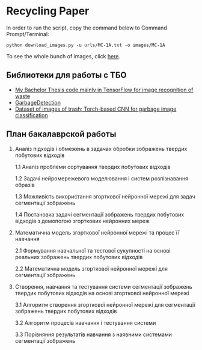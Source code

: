 # Recycling Paper

In order to run the script, copy the command below to Command Prompt/Terminal:
```
python download_images.py -u urls/MC-1A.txt -o images/MC-1A
```

To see the whole bunch of images, click [here](https://drive.google.com/open?id=1XziHAVKZdIyzfYfFJ8JfktIea8KQDwaK).

## Библиотеки для работы с ТБО

* [My Bachelor Thesis code mainly in TensorFlow for image recognition of waste](https://github.com/jodik/Bachelor-thesis)
* [GarbageDetection](https://github.com/FriendOrYes/GarbageDetection/tree/bot_only)
* [Dataset of images of trash; Torch-based CNN for garbage image classification](https://github.com/garythung/trashnet)

## План бакалаврской работы

1. Аналіз підходів і обмежень в задачах обробки зображень твердих побутових відходів
    
    1.1 Аналіз проблеми сортування твердих побутових відходів
    
    1.2 Задачі нейромережевого моделювання і систем розпізнавання образів
    
    1.3 Можливість використання згорткової нейронної мережі для задач сегментації зображень
    
    1.4 Постановка задачі сегментації зображень твердих побутових відходів з домопогою згорткових нейронних мереж


2. Математична модель згорткової нейронної мережі та процес її навчання
    
    2.1 Формування навчальної та тестової сукупності на основі реальних
зображень твердих побутових відходів
    
    2.2 Математична модель згорткової нейронної мережі для сегментації зображень


3. Створення, навчання та тестування системи сегментації зображень твердих побутових відходів на основі згорткової нейронної мережі
    
    3.1 Алгоритм створення згорткової нейронної мережі для сегментації зображень твердих побутових відходів
    
    3.2 Алгоритм процесів навчання і тестування системи
    
    3.3 Порівняння результатів навчання з наявними системами сегментації зображень
